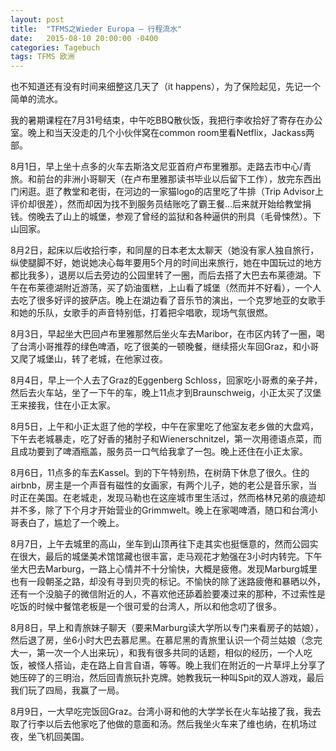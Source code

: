 ```yaml
---
layout: post
title:  "TFMS之Wieder Europa – 行程流水"
date:   2015-08-10 20:00:00 -0400
categories: Tagebuch
tags: TFMS 欧洲
---
```


也不知道还有没有时间来细整这几天了（it happens），为了保险起见，先记一个简单的流水。

我的暑期课程在7月31号结束，中午吃BBQ散伙饭，我把行李收拾好了寄存在办公室。晚上和当天没走的几个小伙伴窝在common room里看Netflix，Jackass两部。

8月1日，早上坐十点多的火车去斯洛文尼亚首府卢布里雅那。走路去市中心/青旅。和前台的非洲小哥聊天（在卢布里雅那读书毕业以后留下工作），放完东西出门闲逛。逛了教堂和老街，在河边的一家猫logo的店里吃了牛排（Trip Advisor上评价却很差），然而却因为找不到服务员结账吃了霸王餐…后来就开始给教堂捐钱。傍晚去了山上的城堡，参观了曾经的监狱和各种逼供的刑具（毛骨悚然）。下山回家。

8月2日，起床以后收拾行李，和同屋的日本老太太聊天（她没有家人独自旅行，纵使腿脚不好，她说她决心每年要用5个月的时间出来旅行，她在中国玩过的地方都比我多），退房以后去旁边的公园里转了一圈，而后去搭了大巴去布莱德湖。下午在布莱德湖附近游荡，买了奶油蛋糕，上山看了城堡（然而并不好看），一个人去吃了很多好评的披萨店。晚上在湖边看了音乐节的演出，一个克罗地亚的女歌手和她的乐队，女歌手的声音特别低，打着把伞唱歌，现场气氛很燃。

8月3日，早起坐大巴回卢布里雅那然后坐火车去Maribor，在市区内转了一圈，喝了台湾小哥推荐的绿色啤酒，吃了很美的一顿晚餐，继续搭火车回Graz，和小哥又爬了城堡山，转了老城，在他家过夜。

8月4日，早上一个人去了Graz的Eggenberg Schloss，回家吃小哥煮的亲子丼，然后去火车站，坐了一下午的车，晚上11点才到Braunschweig，小正太买了汉堡王来接我，住在小正太家。

8月5日，上午和小正太逛了他的学校，中午在家里吃了他室友老乡做的大盘鸡，下午去老城暴走，吃了好香的猪肘子和Wienerschnitzel，第一次用德语点菜，而且成功要到了啤酒瓶盖，服务员一口气给我拿了一包。晚上还住在小正太家。

8月6日，11点多的车去Kassel。到的下午特别热，在树荫下休息了很久。住的airbnb，房主是一个声音有磁性的女画家，有两个儿子，她的老公是音乐家，当时正在美国。在老城走，发现马勒也在这座城市里生活过，然而格林兄弟的痕迹却并不多，除了下个月才开始营业的Grimmwelt。晚上在家喝啤酒，随口和台湾小哥表白了，尴尬了一个晚上。

8月7日，上午去城里的高山，坐车到山顶再往下走其实也挺惬意的，然而公园实在很大，最后的城堡美术馆馆藏也很丰富，走马观花才勉强在3小时内转完。下午坐大巴去Marburg，一路上心情并不十分愉快，大概是疲倦。发现Marburg城里也有一段朝圣之路，却没有寻到贝壳的标记。不愉快的除了迷路疲倦和暴晒以外，还有一个没脑子的微信附近的人，不喜欢他还舔着脸要凑过来的那种，不过索性是吃饭的时候中餐馆老板是一个很可爱的台湾人，所以和他念叨了很多。

8月8日，早上和青旅妹子聊天（要来Marburg读大学所以专门来看房子的姑娘），然后退了房，坐6小时大巴去慕尼黑。在慕尼黑的青旅里认识一个荷兰姑娘（念完大一，第一次一个人出来玩），和我有很多共同的话题，相似的经历，一个人吃饭，被怪人搭讪，走在路上自言自语，等等。晚上我们在附近的一片草坪上分享了她压碎了的三明治，然后回青旅玩扑克牌。她教我玩一种叫Spit的双人游戏，最后我们玩了四局，我赢了一局。

8月9日，一大早吃完饭回Graz。台湾小哥和他的大学学长在火车站接了我，我去取了行李以后去他家吃了他做的意面和汤。然后我坐火车来了维也纳，在机场过夜，坐飞机回美国。